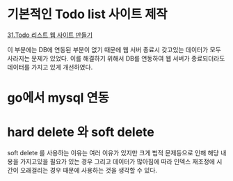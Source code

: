 # 기본적인 Todo list 사이트 제작
[31.Todo 리스트 웹 사이트 만들기](../../Book/Tucker의%20Go%20언어%20프로그래밍/31.Todo%20리스트%20웹%20사이트%20만들기.md)

이 부분에는 DB에 연동된 부분이 없기 때문에 웹 서버 종료시 갖고있는 데이터가 모두 사라지는 문제가 있었다. 이를 해결하기 위해서 DB를 연동하여 웹 서버가 종료되더라도 데이터를 가지고 있게 개선하였다.

# go에서 mysql 연동


# hard delete 와 soft delete
soft delete 를 사용하는 이유는  여러 이유가 있지만 크게 법적 문제등으로 인해 해당 내용을 가지고있을 필요가 있는 경우 그리고 데이터가 많아짐에 따라 인덱스 재조정에 시간이 오래걸리는 경우 때문에 사용하는 것을 생각할 수 있다.